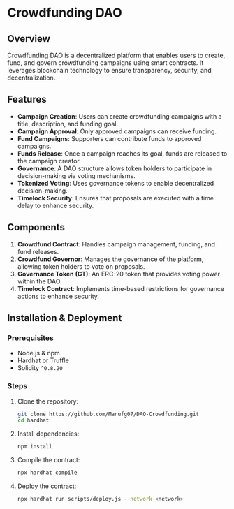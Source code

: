# Crowdfunding DAO

## Overview

Crowdfunding DAO is a decentralized platform that enables users to create, fund, and govern crowdfunding campaigns using smart contracts. It leverages blockchain technology to ensure transparency, security, and decentralization.

## Features

- **Campaign Creation**: Users can create crowdfunding campaigns with a title, description, and funding goal.
- **Campaign Approval**: Only approved campaigns can receive funding.
- **Fund Campaigns**: Supporters can contribute funds to approved campaigns.
- **Funds Release**: Once a campaign reaches its goal, funds are released to the campaign creator.
- **Governance**: A DAO structure allows token holders to participate in decision-making via voting mechanisms.
- **Tokenized Voting**: Uses governance tokens to enable decentralized decision-making.
- **Timelock Security**: Ensures that proposals are executed with a time delay to enhance security.

## Components

1. **Crowdfund Contract**: Handles campaign management, funding, and fund releases.
2. **Crowdfund Governor**: Manages the governance of the platform, allowing token holders to vote on proposals.
3. **Governance Token (GT)**: An ERC-20 token that provides voting power within the DAO.
4. **Timelock Contract**: Implements time-based restrictions for governance actions to enhance security.


## Installation & Deployment
### Prerequisites
- Node.js & npm
- Hardhat or Truffle
- Solidity `^0.8.20`

### Steps
1. Clone the repository:
   ```sh
   git clone https://github.com/Manufg07/DAO-Crowdfunding.git
   cd hardhat
   ```
2. Install dependencies:
   ```sh
   npm install
   ```
3. Compile the contract:
   ```sh
   npx hardhat compile
   ```
4. Deploy the contract:
   ```sh
   npx hardhat run scripts/deploy.js --network <network>
   ```
